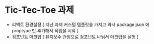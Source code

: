 # Tic-Tec-Toe 과제

-   리액트 환경설정 [ 지난 과제 커스텀 템플릿을 가지고 와서 package.json 에 proptype 만 추가해서 작업을 시작 ]
-   컴포넌트 마크업 [ 유지보수 관점으로 컴포넌트 나눠서 마크업을 실행 ]
